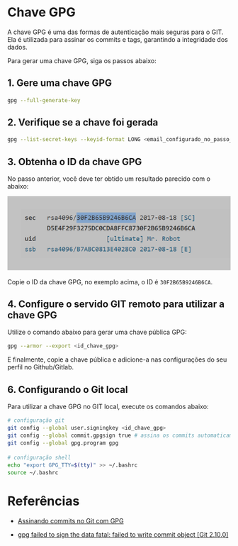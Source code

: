 # Chave GPG

A chave GPG é uma das formas de autenticação mais seguras para o GIT. Ela é utilizada para assinar os commits e tags, garantindo a integridade dos dados.

Para gerar uma chave GPG, siga os passos abaixo:

## 1. Gere uma chave GPG

```bash
gpg --full-generate-key
```

## 2. Verifique se a chave foi gerada

```bash
gpg --list-secret-keys --keyid-format LONG <email_configurado_no_passo_1>
```

## 3. Obtenha o ID da chave GPG

No passo anterior, você deve ter obtido um resultado parecido com o abaixo:

![gpg-exemplate](./img/gpg-ex.png)

Copie o ID da chave GPG, no exemplo acima, o ID é `30F2B65B9246B6CA`.

## 4. Configure o servido GIT remoto para utilizar a chave GPG

Utilize o comando abaixo para gerar uma chave pública GPG:

```bash
gpg --armor --export <id_chave_gpg>
```

E finalmente, copie a chave pública e adicione-a nas configurações do seu perfil no Github/Gitlab.

## 6. Configurando o Git local

Para utilizar a chave GPG no GIT local, execute os comandos abaixo:

```bash
# configuração git
git config --global user.signingkey <id_chave_gpg>
git config --global commit.gpgsign true # assina os commits automaticamente. caso queria fazer manualmente, utilize o comando git commit -S -m "mensagem"
git config --global gpg.program gpg

# configuração shell
echo "export GPG_TTY=$(tty)" >> ~/.bashrc
source ~/.bashrc
```

# Referências

- [Assinando commits no Git com GPG](https://coderi.com.br/2018/01/13/assinando-commits-no-git-com-gpg/)

- [gpg failed to sign the data fatal: failed to write commit object [Git 2.10.0]](https://stackoverflow.com/questions/39494631/gpg-failed-to-sign-the-data-fatal-failed-to-write-commit-object-git-2-10-0)